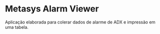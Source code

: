 # Metasys Alarm Viewer

Aplicação elaborada para colerar dados de alarme de ADX e impressão em uma tabela.

